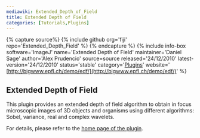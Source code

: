 ```yaml
---
mediawiki: Extended_Depth_of_Field
title: Extended Depth of Field
categories: [Tutorials,Plugins]
---
```



{% capture source%}
{% include github org='fiji' repo='Extended\_Depth\_Field' %}
{% endcapture %}
{% include info-box software='ImageJ' name='Extended Depth of Field' maintainer='Daniel Sage' author='Alex Prudencio' source=source released='24/12/2010' latest-version='24/12/2010' status='stable' category='[Plugins](/plugin-index)' website=' [http://bigwww.epfl.ch/demo/edf/](http://bigwww.epfl.ch/demo/edf/)' %}

## Extended Depth of Field

This plugin provides an extended depth of field algorithm to obtain in focus microscopic images of 3D objects and organisms using different algorithms: Sobel, variance, real and complex wavelets.

For details, please refer to the [home page of the plugin](http://bigwww.epfl.ch/demo/edf/).

 
